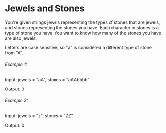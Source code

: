 # Jewels and Stones

You're given strings jewels representing the types of stones that are jewels, and stones representing the stones you have. Each character in stones is a type of stone you have. You want to know how many of the stones you have are also jewels.

Letters are case sensitive, so "a" is considered a different type of stone from "A".

###### Example 1:

Input: jewels = "aA", stones = "aAAbbbb"

Output: 3

###### Example 2:

Input: jewels = "z", stones = "ZZ"

Output: 0